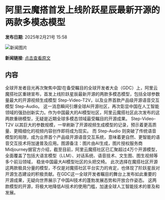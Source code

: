 # 阿里云魔搭首发上线阶跃星辰最新开源的两款多模态模型

**发布日期**: 2025年2月21号 15:58

![新闻图片](https://pic.chinaz.com/picmap/202406061628298769_3.jpg)

**新闻链接**: [点击查看原文](https://www.aibase.com/zh/news/15606)

## 内容

全球开发者目光再次聚焦中国!在备受瞩目的全球开发者大会（GDC）上，阿里云魔搭社区重磅宣布，首发上线阶跃星辰最新开源的两款多模态模型，包括全球参数量最大的开源视频生成模型 Step-Video-T2V，以及业界首款产品级开源语音交互模型 Step-Audio。 这一消息瞬间引爆全球AI开源社区，再次彰显中国在人工智能领域的强劲创新实力。作为中国最大的AI模型社区，阿里云魔搭社区此次发布的这两款重磅模型，无疑是近期全球多模态领域最受瞩目的开源成果。 Step-Video-T2V 以其巨大的参数规模，一举刷新了开源视频生成模型的记录，预示着更高质量、更精细化的视频内容创作即将成为现实。 而 Step-Audio 则突破了传统语音模型的局限，成为业界首个产品级开源语音交互系统，意味着更自然、更智能的语音交互技术将加速普及应用。图源备注：图片由AI生成，图片授权服务商Midjourney据官方介绍，截至目前，阿里云魔搭社区已汇聚超过4万个开源模型，全面覆盖了包括大语言模型（LLM）、对话系统、语音技术、文生图、图生视频等多个前沿领域， 稳坐中国最大AI模型社区的头把交椅。 此次选择在魔搭社区开源这两款极具分量的模型，不仅是对魔搭社区平台实力的肯定，也体现了阶跃星辰对开源生态建设的积极贡献。在GDC这一全球开发者瞩目的舞台上发布如此重要的开源成果，无疑向世界展示了中国AI技术的蓬勃发展态势和开放合作姿态。 这两款模型的开源，将极大地降低AI技术的使用门槛，加速全球人工智能技术的普及和发展。
